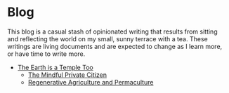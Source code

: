 # Blog

This blog is a casual stash of opinionated writing that results from sitting and reflecting the world on my small, sunny terrace with a tea. These writings are living documents and are expected to change as I learn more, or have time to write more.

* [The Earth is a Temple Too](./earth-is-a-temple-too/earth-is-a-temple-too.md)
  * [The Mindful Private Citizen](./earth-is-a-temple-too/mindful-private-citizen.md)
  * [Regenerative Agriculture and Permaculture](./earth-is-a-temple-too/regenerative-agriculture.md)

